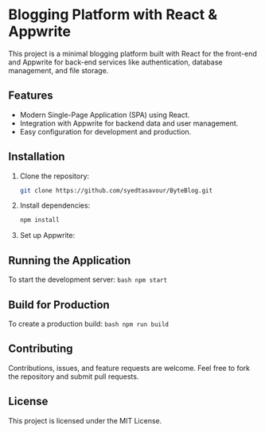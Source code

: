 # Blogging Platform with React & Appwrite

This project is a minimal blogging platform built with React for the front-end and Appwrite for back-end services like authentication, database management, and file storage.

## Features
- Modern Single-Page Application (SPA) using React.
- Integration with Appwrite for backend data and user management.
- Easy configuration for development and production.

## Installation
1. Clone the repository:
    ```bash
    git clone https://github.com/syedtasavour/ByteBlog.git
    ```
2. Install dependencies:
    ```bash
    npm install
    ```
3. Set up Appwrite:

## Running the Application
To start the development server:
    ```bash
    npm start
    ```

## Build for Production
To create a production build:
    ```bash
    npm run build
    ```

## Contributing
Contributions, issues, and feature requests are welcome. Feel free to fork the repository and submit pull requests.

## License
This project is licensed under the MIT License.
